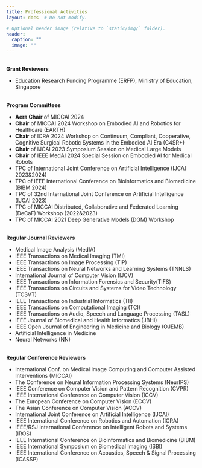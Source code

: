 ```yaml
---
title: Professional Activities
layout: docs  # Do not modify.

# Optional header image (relative to `static/img/` folder).
header:
  caption: ""
  image: ""
---
```

<!-- <br><br>
<b>Services: </b>
<br><br>
<ul>
<li>2024: TPC member of MobiCom 2025</li>
<li>2024: TPC member of DCOSS-IoT 2025</li>
<li>2024: TPC member of MobiCom PICASSO Workshop 2024</li>
<li>2024: TPC member of MobiSys BodySys Workshop 2024</li>
<li>2024: TPC member of MobiCom Artifact Evaluation 2024</li>
<li>2024: TPC member of DCOSS-IoT 2024</li>
<li>2024: TPC member of WiSec 2024</li>
<li>2024: TPC member of ICDCS 2024</li>
<li>2023: Co-Chair of Workshop on Emerging Physical-layer Security Technologies and Applications for BG5 and 6G</li>
<li>2023: TPC member of IoTDI 2024</li>
<li>2023: TPC member of IPSN 2024</li>
<li>2023: TPC member of DCOSS-IoT 2023</li>
<li>2023: TPC member of ICDCS 2023</li>
<li>2022: TPC member of IPSN 2023</li>
<li>2022: TPC member of ICPADS 2022</li>
<li>2022: TPC member of SECON 2022</li>
<li>2022: TPC member of Workshop on Smart Wearable Systems and Applications (SmartWear) 2022</li>
<li>2022: TPC member of GLOBECOM 2022</li>
<li>2022: TPC member of EWSN 2022</li>
<li>2022: Social Media Chair of Mobicom 2022</li>
<li>2021: TPC member of Mobiquitous 2021</li>
<li>2021: TPC member of CHASE 2021</li>
<li>2021: Co-Chair of Workshop on Combining Physical and Data-Driven Knowledge in Ubiquitous Computing 2021</li>
<li>2021: TPC member of Workshop on VNI: Virtualization for Enabling Next-Generation IoT Networks</li>
<li>2021: TPC member of Workshop on Combining Physical and Data-Driven Knowledge in Ubiquitous Computing 2020</li>
<li>2021: TPC member of the First International Workshop on Cyber-Physical-Human System Design and Implementation (CPHS 2021)</li>
<li>2020: Publicity chair of Buildsys 2020</li>
<li>2020: TPC member of COMSNET 2021</li>
<li>2020: TPC member of IEEE EWSN 2020</li>
<li>2020: TPC member of IEEE ICARM (International Conference on Advanced Robotics and Mechatronics) 2020</li>
<li>2020: TPC member of ACAIT (Asian Conference on Artificial Intelligence Technology) 2020</li>
<li>2020: TPC member of IoTDI 2020</li>
<li>2018: TPC member of IEEE EWSN CoWireless Workshop</li>
<li>2016: TPC member of EWSN Posters&Demos</li>
<li>2011-2012: Chairman of IEEE Shandong University Student Branch</li>
</ul> -->

<br>
<b>Grant Reviewers </b>
<ul>
<li>Education Research Funding Programme (ERFP), Ministry of Education, Singapore</li>
</ul>

<br>
<b>Program Committees </b>
<ul>
<li><b>Aera Chair</b> of MICCAI 2024</li>
<li><b>Chair</b> of MICCAI 2024 Workshop on Embodied AI and Robotics for Healthcare (EARTH)</li> 
<li><b>Chair</b> of ICRA 2024 Workshop on Continuum, Compliant, Cooperative, Cognitive Surgical Robotic Systems in the Embodied AI Era (C4SR+)</li> 
<li><b>Chair</b> of IJCAI 2023 Symposium Session on Medical Large Models</li> 
<li><b>Chair</b> of IEEE MedAI 2024 Special Session on Embodied AI for Medical Robots</li> 
<li>TPC of International Joint Conference on Artificial Intelligence (IJCAI 2023&2024)</li> 
<li>TPC of IEEE International Conference on Bioinformatics and Biomedicine (BIBM 2024)</li> 
<li>TPC of 32nd International Joint Conference on Artificial Intelligence (IJCAI 2023)</li> 
<li>TPC of MICCAI Distributed, Collaborative and Federated Learning (DeCaF) Workshop (2022&2023)</li>
<li>TPC of MICCAI 2021 Deep Generative Models (DGM) Workshop</li> 
</ul>

<br>
<b>Regular Journal Reviewers </b>
<ul>
<li>Medical Image Analysis (MedIA)</li> 
<li>IEEE Transactions on Medical Imaging (TMI)</li>
<li>IEEE Transactions on Image Processing (TIP)</li> 
<li>IEEE Transactions on Neural Networks and Learning Systems (TNNLS)</li>
<li>International Journal of Computer Vision (IJCV)</li> 
<li>IEEE Transactions on Information Forensics and Security(TIFS)</li> 
<li>IEEE Transactions on Circuits and Systems for Video Technology (TCSVT)</li> 
<li>IEEE Transactions on Industrial Informatics (TII)</li> 
<li>IEEE Transactions on Computational Imaging (TCI)</li> 
<li>IEEE Transactions on Audio, Speech and Language Processing (TASL)</li> 
<li>IEEE Journal of Biomedical and Health Informatics (JBHI)</li> 
<li>IEEE Open Journal of Engineering in Medicine and Biology (OJEMB)</li> 
<li>Artificial Intelligence in Medicine</li> 
<li>Neural Networks (NN)</li>
</ul>

<br>
<b>Regular Conference Reviewers </b>
<ul>
<li>International Conf. on Medical Image Computing and Computer Assisted Interventions (MICCAI)</li>
<li>The Conference on Neural Information Processing Systems (NeurIPS)</li>
<li>IEEE Conference on Computer Vision and Pattern Recognition (CVPR)</li>   
<li>IEEE International Conference on Computer Vision (ICCV)</li> 
<li>The European Conference on Computer Vision (ECCV)</li> 
<li>The Asian Conference on Computer Vision (ACCV)</li> 
<li>International Joint Conference on Artificial Intelligence (IJCAI)</li>
<li>IEEE International Conference on Robotics and Automation (ICRA)</li> 
<li>IEEE/RSJ International Conference on Intelligent Robots and Systems (IROS)</li> 
<li>IEEE International Conference on Bioinformatics and Biomedicine (BIBM)</li> 
<li>IEEE International Symposium on Biomedical Imaging (ISBI)</li> 
<li>IEEE International Conference on Acoustics, Speech & Signal Processing (ICASSP)</li>  
</ul>




<!-- <br><br>
<b>Invited Talks: </b>
<br><br>
<ul>
<li>2019.05  "Smart Sensing and Security System for IoT " at Early Career Research Seminar, University of New South Wales, Australia.</li>
<li>2019.04  "Sensor-Assisted Smart Recognition System on Wearable Devices" at City University of Hong Kong, China</li>
<li>2017.10  "Sensor-Assisted Face Recognition System on Smart Glass" at Shenzhen University, China</li>
<li>2016.11  "Biometric-based Recognition System on Wearable Devices " at NICTA Australia</li>
</ul> -->









